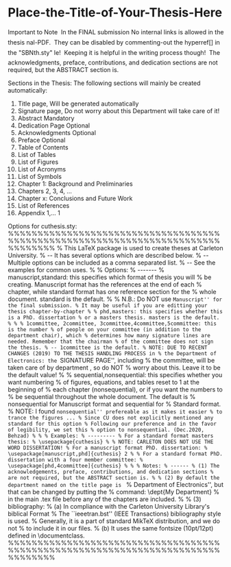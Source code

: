 # Place-the-Title-of-Your-Thesis-Here

Important to Note
 In the FINAL submission No internal links is allowed in the thesis nal-PDF.
 They can be disabled by commenting-out the hyperref[] in the "SBNth.sty" le!
 Keeping it is helpful in the writing process though!
 The acknowledgments, preface, contributions, and dedication sections are not required, but the ABSTRACT section is.


Sections in the Thesis:
The following sections will mainly be created automatically:
1) Title page, Will be generated automatically
2) Signature page, Do not worry about this Department will take care of it!
3) Abstract Mandatory
4) Dedication Page Optional
5) Acknowledgments Optional
6) Preface Optional
7) Table of Contents
8) List of Tables
9) List of Figures
10) List of Acronyms
11) List of Symbols
12) Chapter 1: Background and Preliminaries
23) Chapters 2, 3, 4, ...
24) Chapter x: Conclusions and Future Work
25) List of References
26) Appendix 1,...
1


 Options for cuthesis.sty:
%%%%%%%%%%%%%%%%%%%%%%%%%%%%%%%%%%%%%%%%%%%%%%%%%%%%%%%%%%%%%%%%%%%%%%%%%%%%%%%%
% This LaTeX package is used to create theses at Carleton University.
% -- It has several options which are described below.
% -- Multiple options can be included as a comma separated list.
% -- See the examples for common uses.
%
% Options:
% -------
% manuscript,standard: this specifies which format of thesis you will
% be creating. Manuscript format has the references at the end of each
% chapter, while standard format has one reference section for the
% whole document. standard is the default.
%
% N.B.: Do NOT use ``Manuscript'' for the final submission.
% It may be useful if you are editting your thesis chapter-by-chapter
%
% phd,masters: this specifies whether this is a PhD. dissertation
% or a masters thesis. masters is the default.
%
%
% 1committee, 2committee, 3committee,4committee,5committee: this is the number
% of people on your committee (in addition to the department chair), which
% determines how many signature lines are needed. Remember that the chairman
% of the committee does not sign the thesis.
% -- 1committee is the default.
% NOTE: DUE TO RECENT CHANGES (2019) TO THE THESIS HANDLING PROCESS in
% the Department of Electronics: the ``SIGNATURE PAGE'', including
% the committee, will be taken care of by department , so do NOT
% worry about this. Leave it to be the default value!
%
% sequential,nonsequential: this specifies whether you want numbering
% of figures, equations, and tables reset to 1 at the beginning of
% each chapter (nonsequential), or if you want the numbers to
% be sequential throughout the whole document. The default is
% nonsequential for Manuscript format and sequential for
% Standard format.
% NOTE: I found ``nonsequential'' prefereable as it makes it easier
% to trance the figures ...
% Since CU does not explicitly mentioned any standard for this option
% Following our preference and in the favor of legibility, we set this
% option to nonsequential. (Dec.2020, Behzad)
%
%
% Examples:
% ---------
% For a standard format masters thesis:
% \usepackage{cuthesis}
%
% NOTE: CARLETON DOES NOT USE THE WORD DISSERTATION!
% For a manuscript format PhD. dissertation:
% \usepackage[manuscript,phd]{cuthesis}
2
%
% For a standard format PhD. dissertation with a four member committee:
% \usepackage[phd,4committee]{cuthesis}
%
%
% Notes:
% ------
% (1) The acknowledgements, preface, contributions, and dedication sections
% are not required, but the ABSTRACT section is.
%
% (2) By default the department named on the title page is ``
% Department of Electronics'', but that can be changed by putting the
% command: \dept{My Department}
% in the main .tex file before any of the chapters are included.
%
% (3) bibliography:
% (a) In compliance with the Carleton University Library's biblical Format
% The ``ieeetran.bst'' (IEEE Transactions) bibliography style is used.
% Generally, it is a part of standard MikTeX distribution, and we do not
% to include it in our files.
% (b) It uses the same fontsize (10pt/12pt) defined in \documentclass[]().
%%%%%%%%%%%%%%%%%%%%%%%%%%%%%%%%%%%%%%%%%%%%%%%%%%%%%%%%%%%%%%%%%%%%%%%%%%%%%%%%
